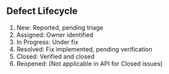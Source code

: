 ## Defect Lifecycle

1. New: Reported, pending triage
2. Assigned: Owner identified
3. In Progress: Under fix
4. Resolved: Fix implemented, pending verification
5. Closed: Verified and closed
6. Reopened: (Not applicable in API for Closed issues)

